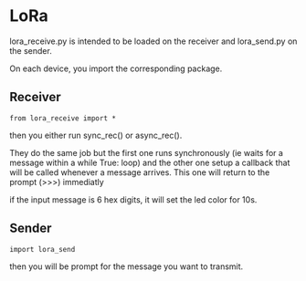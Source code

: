 LoRa
====

lora_receive.py is intended to be loaded on the receiver and lora_send.py on the sender.

On each device, you import the corresponding package.

Receiver
--------

`from lora_receive import *`

then you either run sync_rec() or async_rec(). 

They do the same job but the first one runs synchronously 
(ie waits for a message within a while True: loop) and the other one setup a callback 
that will be called whenever a message arrives. This one will return to the prompt (>>>) immediatly

if the input message is 6 hex digits, it will set the led color for 10s. 

Sender 
------

`import lora_send`

then you will be prompt for the message you want to transmit.

